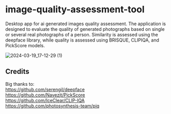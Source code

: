# image-quality-assessment-tool

Desktop app for ai generated images quality assessment. 
The application is designed to evaluate the quality of generated photographs based on single or several real photographs of a person. 
Similarity is assessed using the deepface library, while quality is assessed using BRISQUE, CLIPIQA, and PickScore models.

![2024-03-19_17-12-29 (1)](https://github.com/seniorsolt/image-quality-assessment-tool/assets/102902511/283770b0-d830-49a6-87ea-d0d11abb3d31)


## Credits 

Big thanks to: \
https://github.com/serengil/deepface \
https://github.com/Navezjt/PickScore \
https://github.com/IceClear/CLIP-IQA \
https://github.com/photosynthesis-team/piq 
